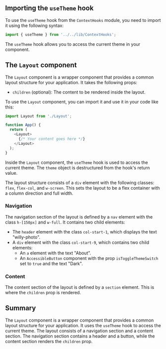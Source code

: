## Importing the `useTheme` hook

To use the `useTheme` hook from the `ContextHooks` module, you need to import it using the following syntax:

```javascript
import { useTheme } from '../../lib/ContextHooks';
```

The `useTheme` hook allows you to access the current theme in your component.

## The `Layout` component

The `Layout` component is a wrapper component that provides a common layout structure for your application. It takes the following props:

- `children` (optional): The content to be rendered inside the layout.

To use the `Layout` component, you can import it and use it in your code like this:

```javascript
import Layout from './Layout';

function App() {
  return (
    <Layout>
      {/* Your content goes here */}
    </Layout>
  );
}
```

Inside the `Layout` component, the `useTheme` hook is used to access the current theme. The `theme` object is destructured from the hook's return value.

The layout structure consists of a `div` element with the following classes: `flex`, `flex-col`, and `w-screen`. This sets the layout to be a flex container with a column direction and full width.

### Navigation

The navigation section of the layout is defined by a `nav` element with the class `h-[150px]` and `w-full`. It contains two child elements:

- The `header` element with the class `col-start-1`, which displays the text "willy-photo".
- A `div` element with the class `col-start-9`, which contains two child elements:
  - An `a` element with the text "About".
  - An `AccessibleButton` component with the prop `isToggleThemeSwitch` set to `true` and the text "Dark".

### Content

The content section of the layout is defined by a `section` element. This is where the `children` prop is rendered.

## Summary

The `Layout` component is a wrapper component that provides a common layout structure for your application. It uses the `useTheme` hook to access the current theme. The layout consists of a navigation section and a content section. The navigation section contains a header and a button, while the content section renders the `children` prop.